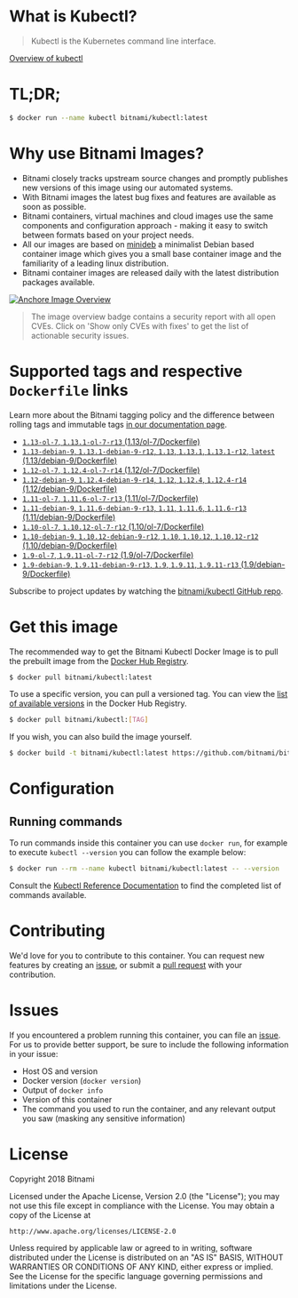 
# What is Kubectl?

> Kubectl is the Kubernetes command line interface.

[Overview of kubectl](https://kubernetes.io/docs/reference/kubectl/overview/)

# TL;DR;

```bash
$ docker run --name kubectl bitnami/kubectl:latest
```

# Why use Bitnami Images?

* Bitnami closely tracks upstream source changes and promptly publishes new versions of this image using our automated systems.
* With Bitnami images the latest bug fixes and features are available as soon as possible.
* Bitnami containers, virtual machines and cloud images use the same components and configuration approach - making it easy to switch between formats based on your project needs.
* All our images are based on [minideb](https://github.com/bitnami/minideb) a minimalist Debian based container image which gives you a small base container image and the familiarity of a leading linux distribution.
* Bitnami container images are released daily with the latest distribution packages available.

[![Anchore Image Overview](https://anchore.io/service/badges/image/d78d91421e4ccd244f2d91414ea8261cca8468562ae55ab5d184a3739a3cebc5)](https://anchore.io/image/dockerhub/bitnami%2Fkubectl%3Alatest#security)

> The image overview badge contains a security report with all open CVEs. Click on 'Show only CVEs with fixes' to get the list of actionable security issues.

# Supported tags and respective `Dockerfile` links

Learn more about the Bitnami tagging policy and the difference between rolling tags and immutable tags [in our documentation page](https://docs.bitnami.com/containers/how-to/understand-rolling-tags-containers/).


* [`1.13-ol-7`, `1.13.1-ol-7-r13` (1.13/ol-7/Dockerfile)](https://github.com/bitnami/bitnami-docker-kubectl/blob/1.13.1-ol-7-r13/1.13/ol-7/Dockerfile)
* [`1.13-debian-9`, `1.13.1-debian-9-r12`, `1.13`, `1.13.1`, `1.13.1-r12`, `latest` (1.13/debian-9/Dockerfile)](https://github.com/bitnami/bitnami-docker-kubectl/blob/1.13.1-debian-9-r12/1.13/debian-9/Dockerfile)
* [`1.12-ol-7`, `1.12.4-ol-7-r14` (1.12/ol-7/Dockerfile)](https://github.com/bitnami/bitnami-docker-kubectl/blob/1.12.4-ol-7-r14/1.12/ol-7/Dockerfile)
* [`1.12-debian-9`, `1.12.4-debian-9-r14`, `1.12`, `1.12.4`, `1.12.4-r14` (1.12/debian-9/Dockerfile)](https://github.com/bitnami/bitnami-docker-kubectl/blob/1.12.4-debian-9-r14/1.12/debian-9/Dockerfile)
* [`1.11-ol-7`, `1.11.6-ol-7-r13` (1.11/ol-7/Dockerfile)](https://github.com/bitnami/bitnami-docker-kubectl/blob/1.11.6-ol-7-r13/1.11/ol-7/Dockerfile)
* [`1.11-debian-9`, `1.11.6-debian-9-r13`, `1.11`, `1.11.6`, `1.11.6-r13` (1.11/debian-9/Dockerfile)](https://github.com/bitnami/bitnami-docker-kubectl/blob/1.11.6-debian-9-r13/1.11/debian-9/Dockerfile)
* [`1.10-ol-7`, `1.10.12-ol-7-r12` (1.10/ol-7/Dockerfile)](https://github.com/bitnami/bitnami-docker-kubectl/blob/1.10.12-ol-7-r12/1.10/ol-7/Dockerfile)
* [`1.10-debian-9`, `1.10.12-debian-9-r12`, `1.10`, `1.10.12`, `1.10.12-r12` (1.10/debian-9/Dockerfile)](https://github.com/bitnami/bitnami-docker-kubectl/blob/1.10.12-debian-9-r12/1.10/debian-9/Dockerfile)
* [`1.9-ol-7`, `1.9.11-ol-7-r12` (1.9/ol-7/Dockerfile)](https://github.com/bitnami/bitnami-docker-kubectl/blob/1.9.11-ol-7-r12/1.9/ol-7/Dockerfile)
* [`1.9-debian-9`, `1.9.11-debian-9-r13`, `1.9`, `1.9.11`, `1.9.11-r13` (1.9/debian-9/Dockerfile)](https://github.com/bitnami/bitnami-docker-kubectl/blob/1.9.11-debian-9-r13/1.9/debian-9/Dockerfile)

Subscribe to project updates by watching the [bitnami/kubectl GitHub repo](https://github.com/bitnami/bitnami-docker-kubectl).

# Get this image

The recommended way to get the Bitnami Kubectl Docker Image is to pull the prebuilt image from the [Docker Hub Registry](https://hub.docker.com/r/bitnami/kubectl).

```bash
$ docker pull bitnami/kubectl:latest
```

To use a specific version, you can pull a versioned tag. You can view the [list of available versions](https://hub.docker.com/r/bitnami/kubectl/tags/) in the Docker Hub Registry.

```bash
$ docker pull bitnami/kubectl:[TAG]
```

If you wish, you can also build the image yourself.

```bash
$ docker build -t bitnami/kubectl:latest https://github.com/bitnami/bitnami-docker-kubectl.git
```

# Configuration

## Running commands

To run commands inside this container you can use `docker run`, for example to execute `kubectl --version` you can follow the example below:

```bash
$ docker run --rm --name kubectl bitnami/kubectl:latest -- --version
```

Consult the [Kubectl Reference Documentation](https://kubernetes.io/docs/reference/generated/kubectl/kubectl-commands) to find the completed list of commands available.

# Contributing

We'd love for you to contribute to this container. You can request new features by creating an [issue](https://github.com/bitnami/bitnami-docker-kubectl/issues), or submit a [pull request](https://github.com/bitnami/bitnami-docker-kubectl/pulls) with your contribution.

# Issues

If you encountered a problem running this container, you can file an [issue](https://github.com/bitnami/bitnami-docker-kubectl/issues). For us to provide better support, be sure to include the following information in your issue:

- Host OS and version
- Docker version (`docker version`)
- Output of `docker info`
- Version of this container
- The command you used to run the container, and any relevant output you saw (masking any sensitive information)

# License

Copyright 2018 Bitnami

Licensed under the Apache License, Version 2.0 (the "License");
you may not use this file except in compliance with the License.
You may obtain a copy of the License at

    http://www.apache.org/licenses/LICENSE-2.0

Unless required by applicable law or agreed to in writing, software
distributed under the License is distributed on an "AS IS" BASIS,
WITHOUT WARRANTIES OR CONDITIONS OF ANY KIND, either express or implied.
See the License for the specific language governing permissions and
limitations under the License.
